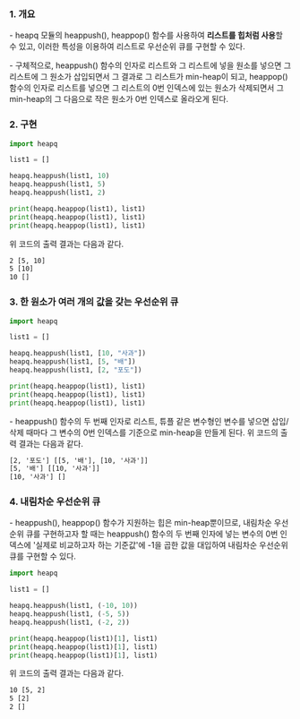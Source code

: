 ### 1. 개요

\- heapq 모듈의 heappush(), heappop() 함수를 사용하여 **리스트를 힙처럼 사용**할 수 있고, 이러한 특성을 이용하여 리스트로 우선순위 큐를 구현할 수 있다.

\- 구체적으로, heappush() 함수의 인자로 리스트와 그 리스트에 넣을 원소를 넣으면 그 리스트에 그 원소가 삽입되면서 그 결과로 그 리스트가 min-heap이 되고, heappop() 함수의 인자로 리스트를 넣으면 그 리스트의 0번 인덱스에 있는 원소가 삭제되면서 그 min-heap의 그 다음으로 작은 원소가 0번 인덱스로 올라오게 된다.

### 2. 구현

```python
import heapq

list1 = []

heapq.heappush(list1, 10)
heapq.heappush(list1, 5)
heapq.heappush(list1, 2)

print(heapq.heappop(list1), list1)
print(heapq.heappop(list1), list1)
print(heapq.heappop(list1), list1)
```

위 코드의 출력 결과는 다음과 같다.

```HTML
2 [5, 10]
5 [10]
10 []
```

### 3. 한 원소가 여러 개의 값을 갖는 우선순위 큐

```python
import heapq

list1 = []

heapq.heappush(list1, [10, "사과"])
heapq.heappush(list1, [5, "배"])
heapq.heappush(list1, [2, "포도"])

print(heapq.heappop(list1), list1)
print(heapq.heappop(list1), list1)
print(heapq.heappop(list1), list1)
```

\- heappush() 함수의 두 번째 인자로 리스트, 튜플 같은 변수형인 변수를 넣으면 삽입/삭제 때마다 그 변수의 0번 인덱스를 기준으로 min-heap을 만들게 된다. 위 코드의 출력 결과는 다음과 같다.

```HTML
[2, '포도'] [[5, '배'], [10, '사과']]
[5, '배'] [[10, '사과']]
[10, '사과'] []
```

### 4. 내림차순 우선순위 큐

\- heappush(), heappop() 함수가 지원하는 힙은 min-heap뿐이므로, 내림차순 우선순위 큐를 구현하고자 할 때는 heappush() 함수의 두 번째 인자에 넣는 변수의 0번 인덱스에 '실제로 비교하고자 하는 기준값'에 -1을 곱한 값을 대입하여 내림차순 우선순위 큐를 구현할 수 있다.

```python
import heapq

list1 = []

heapq.heappush(list1, (-10, 10))
heapq.heappush(list1, (-5, 5))
heapq.heappush(list1, (-2, 2))

print(heapq.heappop(list1)[1], list1)
print(heapq.heappop(list1)[1], list1)
print(heapq.heappop(list1)[1], list1)
```

위 코드의 출력 결과는 다음과 같다.

```HTML
10 [5, 2]
5 [2]
2 []
```
